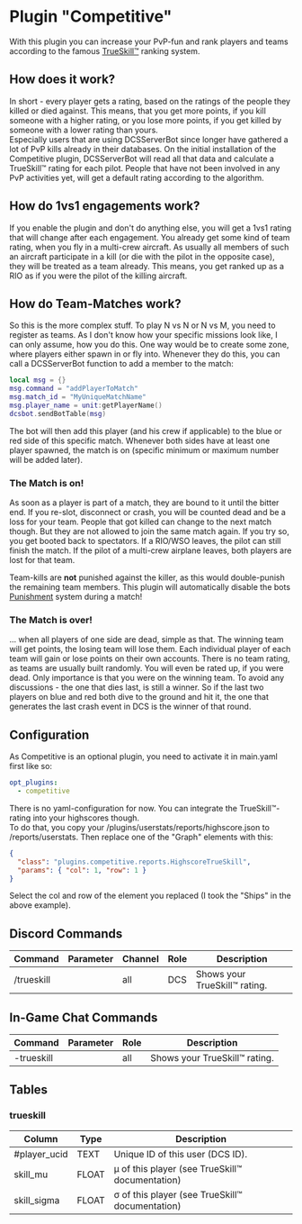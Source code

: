 # Plugin "Competitive"
With this plugin you can increase your PvP-fun and rank players and teams according to the famous 
[TrueSkill™️](http://research.microsoft.com/en-us/projects/trueskill) ranking system.

## How does it work?
In short - every player gets a rating, based on the ratings of the people they killed or died against. This means,
that you get more points, if you kill someone with a higher rating, or you lose more points, if you get killed by someone
with a lower rating than yours.<br>
Especially users that are using DCSServerBot since longer have gathered a lot of PvP kills already in their databases.
On the initial installation of the Competitive plugin, DCSServerBot will read all that data and calculate a TrueSkill™️
rating for each pilot. People that have not been involved in any PvP activities yet, will get a default rating 
according to the algorithm.

## How do 1vs1 engagements work?
If you enable the plugin and don't do anything else, you will get a 1vs1 rating that will change after each engagement. 
You already get some kind of team rating, when you fly in a multi-crew aircraft. As usually all members of such an 
aircraft participate in a kill (or die with the pilot in the opposite case), they will be treated as a team already. 
This means, you get ranked up as a RIO as if you were the pilot of the killing aircraft.

## How do Team-Matches work?
So this is the more complex stuff. To play N vs N or N vs M, you need to register as teams. As I don't know how your 
specific missions look like, I can only assume, how you do this. One way would be to create some zone, where players
either spawn in or fly into. Whenever they do this, you can call a DCSServerBot function to add a member to the match:
```lua
local msg = {}
msg.command = "addPlayerToMatch"
msg.match_id = "MyUniqueMatchName"
msg.player_name = unit:getPlayerName()
dcsbot.sendBotTable(msg)
```
The bot will then add this player (and his crew if applicable) to the blue or red side of this specific match.
Whenever both sides have at least one player spawned, the match is on (specific minimum or maximum number will be added
later).

### The Match is on!
As soon as a player is part of a match, they are bound to it until the bitter end. If you re-slot, disconnect or crash,
you will be counted dead and be a loss for your team. People that got killed can change to the next match though. But
they are not allowed to join the same match again. If you try so, you get booted back to spectators.
If a RIO/WSO leaves, the pilot can still finish the match. If the pilot of a multi-crew airplane leaves, both players
are lost for that team.

Team-kills are **not** punished against the killer, as this would double-punish the remaining team members. This plugin
will automatically disable the bots [Punishment](../punishment/README.md) system during a match! 

### The Match is over!
... when all players of one side are dead, simple as that. The winning team will get points, the losing team will lose
them. Each individual player of each team will gain or lose points on their own accounts. There is no team rating, 
as teams are usually built randomly. You will even be rated up, if you were dead. Only importance is that
you were on the winning team.
To avoid any discussions - the one that dies last, is still a winner. So if the last two players on blue and red both
dive to the ground and hit it, the one that generates the last crash event in DCS is the winner of that round.

## Configuration
As Competitive is an optional plugin, you need to activate it in main.yaml first like so:
```yaml
opt_plugins:
  - competitive
```

There is no yaml-configuration for now. You can integrate the TrueSkill™️-rating into your highscores though.<br>
To do that, you copy your /plugins/userstats/reports/highscore.json to /reports/userstats. Then replace one of the
"Graph" elements with this: 
```json
{
  "class": "plugins.competitive.reports.HighscoreTrueSkill",
  "params": { "col": 1, "row": 1 }
}
```
Select the col and row of the element you replaced (I took the "Ships" in the above example).


## Discord Commands
| Command         | Parameter           | Channel       | Role                  | Description                     |
|-----------------|---------------------|---------------|-----------------------|---------------------------------|
| /trueskill      |                     | all           | DCS                   | Shows your TrueSkill™️ rating.  |

## In-Game Chat Commands
| Command    | Parameter | Role      | Description                     |
|------------|-----------|-----------|---------------------------------|
| -trueskill |           | all       | Shows your TrueSkill™️ rating.  |

## Tables
### trueskill
| Column       | Type  | Description                                       |
|--------------|-------|---------------------------------------------------|
| #player_ucid | TEXT  | Unique ID of this user (DCS ID).                  |
| skill_mu     | FLOAT | μ of this player (see TrueSkill™️ documentation)  |
| skill_sigma  | FLOAT | σ of this player (see TrueSkill™️ documentation)  |
